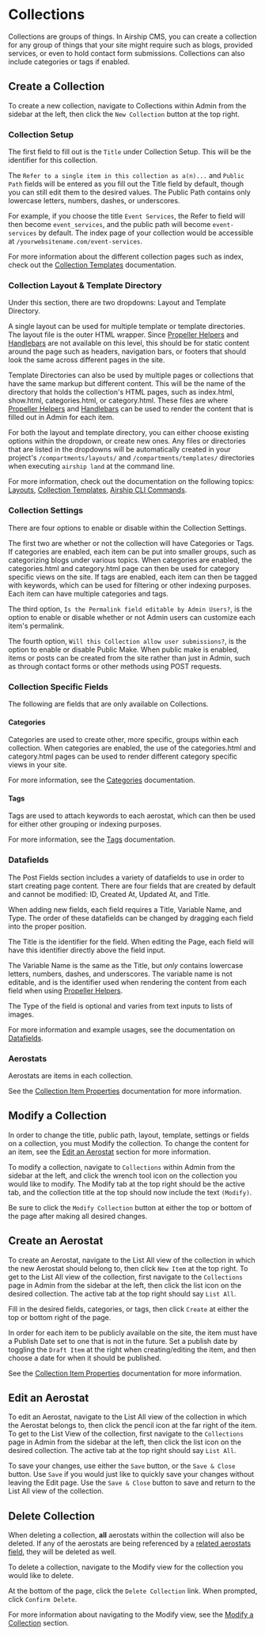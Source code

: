 # Collections
Collections are groups of things. In Airship CMS, you can create a collection for any group of things that your site might require such as blogs, provided services, or even to hold contact form submissions. Collections can also include categories or tags if enabled.


## Create a Collection
To create a new collection, navigate to Collections within Admin from the sidebar at the left, then click the `New Collection` button at the top right.

### Collection Setup
The first field to fill out is the `Title` under Collection Setup. This will be the identifier for this collection.

The `Refer to a single item in this collection as a(n)...` and `Public Path` fields will be entered as you fill out the Title field by default, though you can still edit them to the desired values. The Public Path contains only lowercase letters, numbers, dashes, or underscores. 

For example, if you choose the title `Event Services`, the Refer to field will then become `event_services`, and the public path will become `event-services` by default. The index page of your collection would be accessible at `/yourwebsitename.com/event-services`.

For more information about the different collection pages such as index, check out the [Collection Templates](/documentation/view/collection-templates) documentation.


### Collection Layout & Template Directory
Under this section, there are two dropdowns: Layout and Template Directory.

A single layout can be used for multiple template or template directories. The layout file is the outer HTML wrapper. Since [Propeller Helpers](/documentation/view/propeller-helpers) and [Handlebars](/documentation/view/handlebarsjs) are not available on this level, this should be for static content around the page such as headers, navigation bars, or footers that should look the same across different pages in the site.

Template Directories can also be used by multiple pages or collections that have the same markup but different content. This will be the name of the directory that holds the collection's HTML pages, such as index.html, show.html, categories.html, or category.html. These files are where [Propeller Helpers](/documentation/view/propeller-helpers) and [Handlebars](/documentation/view/handlebarsjs) can be used to render the content that is filled out in Admin for each item.

For both the layout and template directory, you can either choose existing options within the dropdown, or create new ones. Any files or directories that are listed in the dropdowns will be automatically created in your project's `/compartments/layouts/` and `/compartments/templates/` directories when executing `airship land` at the command line.

For more information, check out the documentation on the following topics: [Layouts](/documentation/view/layouts), [Collection Templates](/documentation/view/collection-templates), [Airship CLI Commands](/documentation/view/airship-cli-commands).


### Collection Settings
There are four options to enable or disable within the Collection Settings.

The first two are whether or not the collection will have Categories or Tags. If categories are enabled, each item can be put into smaller groups, such as categorizing blogs under various topics. When categories are enabled, the categories.html and category.html page can then be used for category specific views on the site. If tags are enabled, each item can then be tagged with keywords, which can be used for filtering or other indexing purposes. Each item can have multiple categories and tags.

The third option, `Is the Permalink field editable by Admin Users?`, is the option to enable or disable whether or not Admin users can customize each item's permalink.

The fourth option, `Will this Collection allow user submissions?`, is the option to enable or disable Public Make. When public make is enabled, items or posts can be created from the site rather than just in Admin, such as through contact forms or other methods using POST requests.


### Collection Specific Fields
The following are fields that are only available on Collections.

#### Categories
Categories are used to create other, more specific, groups within each collection. When categories are enabled, the use of the categories.html and category.html pages can be used to render different category specific views in your site.

For more information, see the [Categories](/documentation/view/categories) documentation.


#### Tags
Tags are used to attach keywords to each aerostat, which can then be used for either other grouping or indexing purposes.

For more information, see the [Tags](/documentation/view/tags) documentation.


### Datafields
The Post Fields section includes a variety of datafields to use in order to start creating page content. There are four fields that are created by default and cannot be modified: ID, Created At, Updated At, and Title.

When adding new fields, each field requires a Title, Variable Name, and Type. The order of these datafields can be changed by dragging each field into the proper position.

The Title is the identifier for the field. When editing the Page, each field will have this identifier directly above the field input.

The Variable Name is the same as the Title, but _only_ contains lowercase letters, numbers, dashes, and underscores. The variable name is not editable, and is the identifier used when rendering the content from each field when using [Propeller Helpers](/documentation/view/propeller-helpers).

The Type of the field is optional and varies from text inputs to lists of images.

For more information and example usages, see the documentation on [Datafields](/documentation/view/datafields).

### Aerostats
Aerostats are items in each collection.

See the [Collection Item Properties](/documentation/view/collection-item-properties) documentation for more information.


## Modify a Collection
In order to change the title, public path, layout, template, settings or fields on a collection, you must Modify the collection. To change the content for an item, see the [Edit an Aerostat](/documentation/view/collections#user-content-edit-an-aerostat) section for more information.

To modify a collection, navigate to `Collections` within Admin from the sidebar at the left, and click the wrench tool icon on the collection you would like to modify. The Modify tab at the top right should be the active tab, and the collection title at the top should now include the text `(Modify)`.

Be sure to click the `Modify Collection` button at either the top or bottom of the page after making all desired changes.


## Create an Aerostat
To create an Aerostat, navigate to the List All view of the collection in which the new Aerostat should belong to, then click `New Item` at the top right. To get to the List All view of the collection, first navigate to the `Collections` page in Admin from the sidebar at the left, then click the list icon on the desired collection. The active tab at the top right should say `List All`.

Fill in the desired fields, categories, or tags, then click `Create` at either the top or bottom right of the page.

In order for each item to be publicly available on the site, the item must have a Publish Date set to one that is not in the future. Set a publish date by toggling the `Draft Item` at the right when creating/editing the item, and then choose a date for when it should be published.

See the [Collection Item Properties](/documentation/view/collection-item-properties) documentation for more information.


## Edit an Aerostat
To edit an Aerostat, navigate to the List All view of the collection in which the Aerostat belongs to, then click the pencil icon at the far right of the item. To get to the List View of the collection, first navigate to the `Collections` page in Admin from the sidebar at the left, then click the list icon on the desired collection. The active tab at the top right should say `List All`.

To save your changes, use either the `Save` button, or the `Save & Close` button. Use `Save` if you would just like to quickly save your changes without leaving the Edit page. Use the `Save & Close` button to save and return to the List All view of the collection.


## Delete Collection
When deleting a collection, **all** aerostats within the collection will also be deleted. If any of the aerostats are being referenced by a [related aerostats field](/documentation/view/datafields#user-content-related-items), they will be deleted as well.

To delete a collection, navigate to the Modify view for the collection you would like to delete.

At the bottom of the page, click the `Delete Collection` link. When prompted, click `Confirm Delete`.

For more information about navigating to the Modify view, see the [Modify a Collection](/documentation/view/collections#user-content-modify-a-collection) section.
